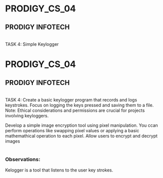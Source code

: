 # PRODIGY_CS_04

<h2>PRODIGY INFOTECH</h2><br />
TASK 4: Simple Keylogger<br />

# PRODIGY_CS_04

<h2>PRODIGY INFOTECH</h2><br />
TASK 4: Create a basic keylogger program that records and logs keystrokes. 
Focus on logging the keys pressed and saving them to a file. 
Note: Ethical considerations and permissions are crucial for projects involving keyloggers.<br />

Develop a simple image encryption tool using pixel manipulation. You ccan perform operations like swapping pixel values or applying a basic mathemathical operation to each pixel. Allow users to encrypt and decrypt images<br><br>

<h3>Observations:</h3>
<p>
  Kelogger is a tool that listens to the user key strokes.
</p>
